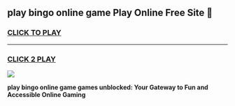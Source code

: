 
## play bingo online game Play Online Free Site 👋
<h3>
<a href="https://download.freeplayer.one?title=play_bingo_online_game&ref=21F">CLICK TO PLAY</a></h3>
<hr>

<h3>
<a href="https://download.freeplayer.one?title=play_bingo_online_game&ref=21F">CLICK 2 PLAY</a>
  
</h3>

<a href="https://download.freeplayer.one?title=play_bingo_online_game&ref=21F"><img src="https://cdnb.artstation.com/p/assets/images/images/032/539/853/original/anto-thomas-button-gif.gif"></a>


**play bingo online game games unblocked: Your Gateway to Fun and Accessible Online Gaming**
